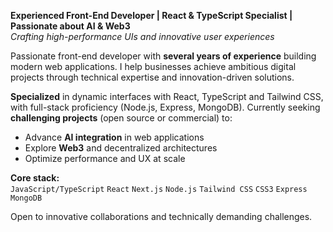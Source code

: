 **Experienced Front-End Developer | React & TypeScript Specialist | Passionate about AI & Web3**  
*Crafting high-performance UIs and innovative user experiences*

Passionate front-end developer with **several years of experience** building modern web applications. I help businesses achieve ambitious digital projects through technical expertise and innovation-driven solutions.  

**Specialized** in dynamic interfaces with React, TypeScript and Tailwind CSS, with full-stack proficiency (Node.js, Express, MongoDB). Currently seeking **challenging projects** (open source or commercial) to:  
- Advance **AI integration** in web applications  
- Explore **Web3** and decentralized architectures  
- Optimize performance and UX at scale  

**Core stack:**  
`JavaScript/TypeScript` `React` `Next.js` `Node.js` `Tailwind CSS` `CSS3` `Express` `MongoDB`

Open to innovative collaborations and technically demanding challenges.

